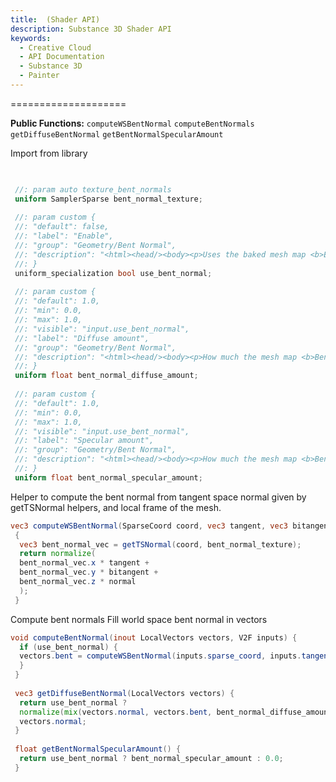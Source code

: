 ```yaml
---
title:  (Shader API)
description: Substance 3D Shader API
keywords:
  - Creative Cloud
  - API Documentation
  - Substance 3D
  - Painter
---
```














[ ](#section-0)












[ ](#section-1)


====================


**Public Functions:**
`computeWSBentNormal`
`computeBentNormals`
`getDiffuseBentNormal`
`getBentNormalSpecularAmount`


Import from library





```glsl

 
 //: param auto texture_bent_normals
 uniform SamplerSparse bent_normal_texture;
 
 //: param custom {
 //: "default": false,
 //: "label": "Enable",
 //: "group": "Geometry/Bent Normal",
 //: "description": "<html><head/><body><p>Uses the baked mesh map <b>Bent normals</b> for more accurate lighting. This is especially noticeable with metallic surfaces.</p></body></html>"
 //: }
 uniform_specialization bool use_bent_normal;
 
 //: param custom {
 //: "default": 1.0,
 //: "min": 0.0,
 //: "max": 1.0,
 //: "visible": "input.use_bent_normal",
 //: "label": "Diffuse amount",
 //: "group": "Geometry/Bent Normal",
 //: "description": "<html><head/><body><p>How much the mesh map <b>Bent normals</b> affects the diffuse reflection. E.g: A value of 0 would disregard the bent normals completely and use only the regular <b>Normals</b> mesh map.</p></body></html>"
 //: }
 uniform float bent_normal_diffuse_amount;
 
 //: param custom {
 //: "default": 1.0,
 //: "min": 0.0,
 //: "max": 1.0,
 //: "visible": "input.use_bent_normal",
 //: "label": "Specular amount",
 //: "group": "Geometry/Bent Normal",
 //: "description": "<html><head/><body><p>How much the mesh map <b>Bent normals</b> affects the specular reflection. E.g: A value of 0 would disregard the bent normals completely and use only the regular <b>Normals</b> mesh map.</p></body></html>"
 //: }
 uniform float bent_normal_specular_amount;
```







[ ](#section-2)

Helper to compute the bent normal from tangent space normal given by
 getTSNormal helpers, and local frame of the mesh.





```glsl
vec3 computeWSBentNormal(SparseCoord coord, vec3 tangent, vec3 bitangent, vec3 normal)
 {
  vec3 bent_normal_vec = getTSNormal(coord, bent_normal_texture);
  return normalize(
  bent_normal_vec.x * tangent +
  bent_normal_vec.y * bitangent +
  bent_normal_vec.z * normal
  );
 }
```







[ ](#section-3)

Compute bent normals
 Fill world space bent normal in vectors





```glsl
void computeBentNormal(inout LocalVectors vectors, V2F inputs) {
  if (use_bent_normal) {
  vectors.bent = computeWSBentNormal(inputs.sparse_coord, inputs.tangent, inputs.bitangent, inputs.normal);
  }
 }
 
 vec3 getDiffuseBentNormal(LocalVectors vectors) {
  return use_bent_normal ?
  normalize(mix(vectors.normal, vectors.bent, bent_normal_diffuse_amount)) :
  vectors.normal;
 }
 
 float getBentNormalSpecularAmount() {
  return use_bent_normal ? bent_normal_specular_amount : 0.0;
 }
 
 
```






